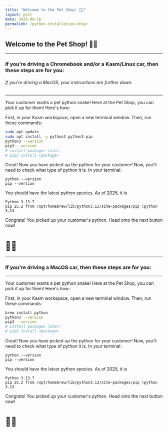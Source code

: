 ```yaml
---
title: "Welcome to the Pet Shop! 🐍🐾"
layout: post
date: 2025-09-16
permalink: /python-installation-shop/
---
```


## Welcome to the Pet Shop! 🐍🐾

---

### If you're driving a Chromebook and/or a Kasm/Linux car, then these steps are for you:
###### If you're driving a MacOS, your instructions are further down.

---

Your customer wants a pet python snake! Here at the Pet Shop, you can pick it up for them! Here's how:

First, in your Kasm workspace, open a new terminal window. Then, run these commands:
```bash 
sudo apt update
sudo apt install -y python3 python3-pip
python3 --version
pip3 --version
# install packages later:
# pip3 install <package>
```
Great! Now you have picked up the python for your customer! Now, you'll need to check what type of python it is. In your terminal:
```
python --version
pip --version

```
You should have the latest python species. As of 2025, it is 

```
Python 3.13.7
pip 25.2 from /opt/homebrew/lib/python3.13/site-packages/pip (python 3.13
```

Congrats! You picked up your customer's python. Head onto the next button now!

# 🎉🎉

---

### If you're driving a MacOS car, then these steps are for you:

---
Your customer wants a pet python snake! Here at the Pet Shop, you can pick it up for them! Here's how:

First, in your Kasm workspace, open a new terminal window. Then, run these commands:
```bash 
brew install python
python3 --version
pip3 --version
# install packages later:
# pip3 install <package>
```
Great! Now you have picked up the python for your customer! Now, you'll need to check what type of python it is. In your terminal:
```
python --version
pip --version

```
You should have the latest python species. As of 2025, it is 

```
Python 3.13.7
pip 25.2 from /opt/homebrew/lib/python3.13/site-packages/pip (python 3.13
```

Congrats! You picked up your customer's python. Head onto the next button now!

# 🎉🎉